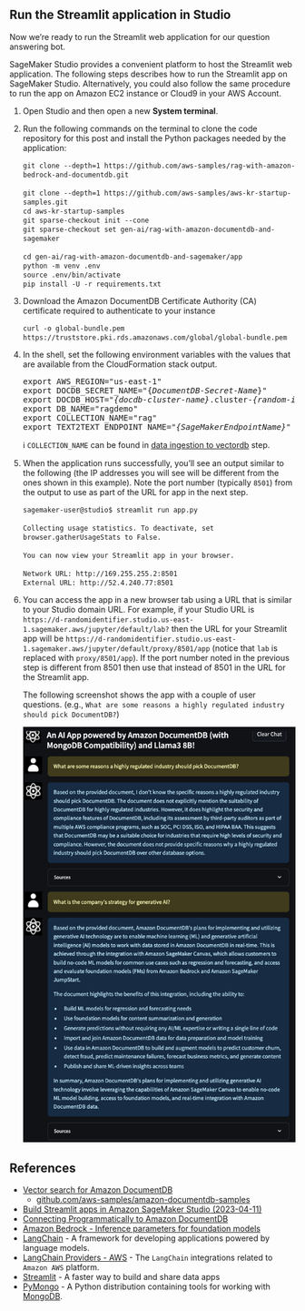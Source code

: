 ## Run the Streamlit application in Studio

Now we’re ready to run the Streamlit web application for our question answering bot.

SageMaker Studio provides a convenient platform to host the Streamlit web application. The following steps describes how to run the Streamlit app on SageMaker Studio. Alternatively, you could also follow the same procedure to run the app on Amazon EC2 instance or Cloud9 in your AWS Account.

1. Open Studio and then open a new **System terminal**.
2. Run the following commands on the terminal to clone the code repository for this post and install the Python packages needed by the application:
   ```
   git clone --depth=1 https://github.com/aws-samples/rag-with-amazon-bedrock-and-documentdb.git

   git clone --depth=1 https://github.com/aws-samples/aws-kr-startup-samples.git
   cd aws-kr-startup-samples
   git sparse-checkout init --cone
   git sparse-checkout set gen-ai/rag-with-amazon-documentdb-and-sagemaker

   cd gen-ai/rag-with-amazon-documentdb-and-sagemaker/app
   python -m venv .env
   source .env/bin/activate
   pip install -U -r requirements.txt
   ```
3. Download the Amazon DocumentDB Certificate Authority (CA) certificate required to authenticate to your instance
   ```
   curl -o global-bundle.pem https://truststore.pki.rds.amazonaws.com/global/global-bundle.pem
   ```
4. In the shell, set the following environment variables with the values that are available from the CloudFormation stack output.
   <pre>
   export AWS_REGION="us-east-1"
   export DOCDB_SECRET_NAME="{<i>DocumentDB-Secret-Name</i>}"
   export DOCDB_HOST="<i>{docdb-cluster-name}</i>.cluster-<i>{random-id}</i>.<i>{region}</i>.docdb.amazonaws.com"
   export DB_NAME="ragdemo"
   export COLLECTION_NAME="rag"
   export TEXT2TEXT_ENDPOINT_NAME="<i>{SageMakerEndpointName}</i>"
   </pre>
   :information_source: `COLLECTION_NAME` can be found in [data ingestion to vectordb](../data_ingestion_to_vectordb/data_ingestion_to_documentdb.ipynb) step.
5. When the application runs successfully, you’ll see an output similar to the following (the IP addresses you will see will be different from the ones shown in this example). Note the port number (typically `8501`) from the output to use as part of the URL for app in the next step.
   ```
   sagemaker-user@studio$ streamlit run app.py

   Collecting usage statistics. To deactivate, set browser.gatherUsageStats to False.

   You can now view your Streamlit app in your browser.

   Network URL: http://169.255.255.2:8501
   External URL: http://52.4.240.77:8501
   ```
6. You can access the app in a new browser tab using a URL that is similar to your Studio domain URL. For example, if your Studio URL is `https://d-randomidentifier.studio.us-east-1.sagemaker.aws/jupyter/default/lab?` then the URL for your Streamlit app will be `https://d-randomidentifier.studio.us-east-1.sagemaker.aws/jupyter/default/proxy/8501/app` (notice that `lab` is replaced with `proxy/8501/app`). If the port number noted in the previous step is different from 8501 then use that instead of 8501 in the URL for the Streamlit app.

   The following screenshot shows the app with a couple of user questions. (e.g., `What are some reasons a highly regulated industry should pick DocumentDB?`)

   ![qa-with-llm-and-rag](./qa-with-llm-and-rag.png)

## References

  * [Vector search for Amazon DocumentDB](https://docs.aws.amazon.com/documentdb/latest/developerguide/vector-search.html)
    * [github.com/aws-samples/amazon-documentdb-samples](https://github.com/aws-samples/amazon-documentdb-samples/)
  * [Build Streamlit apps in Amazon SageMaker Studio (2023-04-11)](https://aws.amazon.com/blogs/machine-learning/build-streamlit-apps-in-amazon-sagemaker-studio/)
  * [Connecting Programmatically to Amazon DocumentDB](https://docs.aws.amazon.com/documentdb/latest/developerguide/connect_programmatically.html#connect_programmatically-tls_enabled)
  * [Amazon Bedrock - Inference parameters for foundation models](https://docs.aws.amazon.com/bedrock/latest/userguide/model-parameters.html)
  * [LangChain](https://python.langchain.com/docs/get_started/introduction.html) - A framework for developing applications powered by language models.
  * [LangChain Providers - AWS](https://python.langchain.com/docs/integrations/platforms/aws/) - The `LangChain` integrations related to `Amazon AWS` platform.
  * [Streamlit](https://streamlit.io/) - A faster way to build and share data apps
  * [PyMongo](https://pymongo.readthedocs.io/en/stable/) - A Python distribution containing tools for working with [MongoDB](http://www.mongodb.org/).
